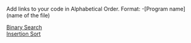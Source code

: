Add links to your code in Alphabetical Order.
Format: -[Program name](name of the file)

[Binary Search](https://github.com/codenipun/DS-Algo-Zone/blob/main/Kotlin/binary_Search.kt) <br />
[Insertion Sort](https://github.com/shauryam-exe/DS-Algo-Zone/blob/main/Kotlin/InsertionSort.kt)
